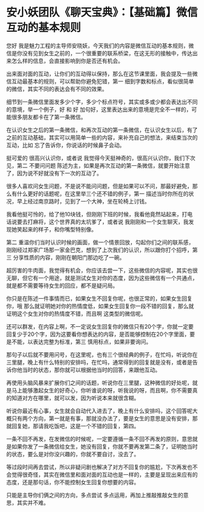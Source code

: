 # 安小妖团队《聊天宝典》：【基础篇】微信互动的基本规则

您好 我是魅力工程的主导师安晓妖，今天我们的内容是微信互动的基本规则，微信是你没有见到女生之前的，一个很重要的联系桥梁，在这无形的接触中，传达出来怎么样的信息，会直接影响到你是否还有机会。

出来面对面的互动，让你们的互动得以保持，那么在这节课里面，我会提及一些微信互动最基本的规则，可以帮助你避免犯错，第一 细到字数和标点，看似很简单的微信，其实不同的表达会有不同的效果。

细节到一条微信里面发多少个字，多少个标点符号，其实或多或少都会表达出不同的意境，举一个例子，好 和 好 加句好，这里表达出来的意境是完全不一样的，可能很多朋友都卡在了第一条微信。

在认识女生之后的第一条微信，和再次互动的第一条微信，在认识女生以后，有了之前的互动基础，其实可以用简单一些的内容，来补充自己的想法，来结束当次的互动，比如 忘了告诉你，你说话的时候鼻子会动。

挺可爱的 很高兴认识你，或者说 我觉得今天挺神奇的，很高兴认识你，我们下次见，第二 不要问问题 陈述为主，如果是再次互动的第一条微信，就要开始注意了，因为说不好就没有下一次的互动了。

很多人喜欢问女生问题，不是说不能问问题，但是如果可以不问，那最好避免，那么有什么更好的话题呢，在这里举三个还不错的例子，第一 描述当时你所在的状况，早上经过南京路时，见到了一个大神，坐在轮椅上讨钱。

我看他挺可怜的，给了他10块钱，但刚刚下班的时候，我看他竟然站起来，打电话说要去打麻将，这个世界真的太坑爹了，或者说 我刚刚和一个女生聊天，我发现她笑起来的样子，和你嘴型特别像。

第二 重温你们当时认识时候的画面，做一个情景回放，勾起你们之间的联系感，刚刚经过郑家广场那一家金巴克，想到了上次我们的认识，所以跟你打个招呼，第三 分享性质的内容，刚刚在朝阳门那边吃了一碗。

超厉害的牛肉面，我觉得有机会，你应该去尝一下，这些微信的内容呢，其实也很无聊，但它有一个用途，就是测试女生对你的态度，因为这些微信有一个共通点，就是都不需要等待女生的回应，都不是疑问局。

你只是在陈述一件事情而已，如果女生不回复你呢，也很正常的，如果女生回复你，哦 那么就证明她对你的热情度低，如果女生回复你一段不错的回复，那么就证明这个女生对你的热情度不错，而且啊 这类型的微信呢。

还可以群发，在内容上啊，不一定说女生回复你的微信只有20个字，你就一定要回复少于20个字，因为这要看你想表达的内容，是否能够控制在20个字里面，要是不能，以表达完整为标准，第三 慎用标点，如果非要询问。

那句子以后就不要用问号，在这里呢，也有三个很经典的例子，在忙吗，听说你在三里腿，晚上有什么特别的安排吗，在忙吗，通常得到的回复就是没有，或者是告诉你他当时的状态，那你就可以根据他当时的回答，来跟他互动。

再使用头脑风暴来扩展你们之间的话题，听说你在三里腿，这种微信的好处呢，就是马上能够激起女生的好奇心，你听谁说的呀，听我说的呀，而且啊，你不需要真的知道对方在哪里，就可以发，因为听说本来就很含糊。

听说你最近有心事，女生就会自动代入进去了，晚上有什么安排吗，这个回答呢大概只有两个方向，第一就是有事，那就没办法了，要是女生的意思是没有安排，那就回复她，那请我吃饭吧，这是一个不错的回复，第四。

一条不回不再发，在发微信的时候呢，一定要遵循一条不回不再发的原则，意思就是如果你发了一条微信给女生，她没有回复，你就不要再发第二条了，证明她当时的状态，要么是对你没兴趣的，你就不要自讨，没去了。

等过段时间再去尝试，所以非疑问剧也解决了对方不回复你的尴尬，下次再发也不会觉得很奇怪，其实在微信里和面对面的互动也是一样的，主要是呈现出来应有的态度，还是那句话，你不能控制女生回复你想要的内容。

只能是主导你们俩之间的方向，多点尝试 多点运用，再加上推敲推敲女生的意思，其实并不难。